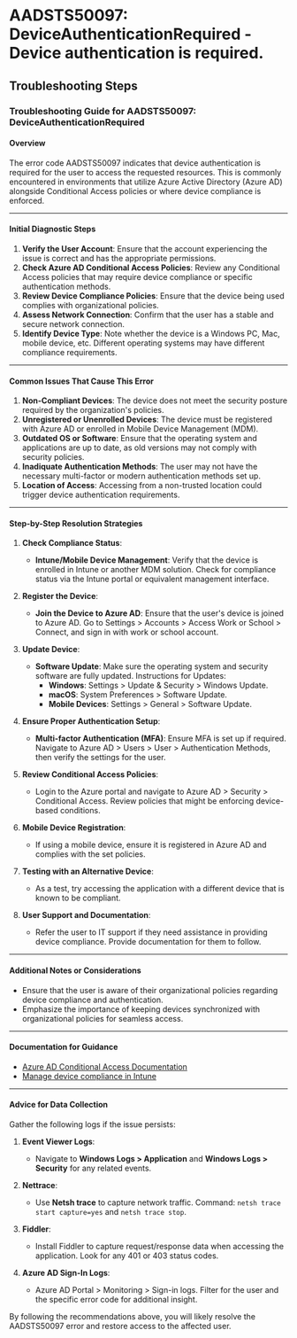 
# AADSTS50097: DeviceAuthenticationRequired - Device authentication is required.


## Troubleshooting Steps
### Troubleshooting Guide for AADSTS50097: DeviceAuthenticationRequired

#### Overview
The error code AADSTS50097 indicates that device authentication is required for the user to access the requested resources. This is commonly encountered in environments that utilize Azure Active Directory (Azure AD) alongside Conditional Access policies or where device compliance is enforced.

---

#### Initial Diagnostic Steps
1. **Verify the User Account**: Ensure that the account experiencing the issue is correct and has the appropriate permissions.
2. **Check Azure AD Conditional Access Policies**: Review any Conditional Access policies that may require device compliance or specific authentication methods.
3. **Review Device Compliance Policies**: Ensure that the device being used complies with organizational policies.
4. **Assess Network Connection**: Confirm that the user has a stable and secure network connection.
5. **Identify Device Type**: Note whether the device is a Windows PC, Mac, mobile device, etc. Different operating systems may have different compliance requirements.

---

#### Common Issues That Cause This Error
1. **Non-Compliant Devices**: The device does not meet the security posture required by the organization's policies.
2. **Unregistered or Unenrolled Devices**: The device must be registered with Azure AD or enrolled in Mobile Device Management (MDM).
3. **Outdated OS or Software**: Ensure that the operating system and applications are up to date, as old versions may not comply with security policies.
4. **Inadiquate Authentication Methods**: The user may not have the necessary multi-factor or modern authentication methods set up.
5. **Location of Access**: Accessing from a non-trusted location could trigger device authentication requirements.

---

#### Step-by-Step Resolution Strategies
1. **Check Compliance Status**:
   - **Intune/Mobile Device Management**: Verify that the device is enrolled in Intune or another MDM solution. Check for compliance status via the Intune portal or equivalent management interface.

2. **Register the Device**:
   - **Join the Device to Azure AD**: Ensure that the user's device is joined to Azure AD. Go to Settings > Accounts > Access Work or School > Connect, and sign in with work or school account.

3. **Update Device**:
   - **Software Update**: Make sure the operating system and security software are fully updated. Instructions for Updates:
     - **Windows**: Settings > Update & Security > Windows Update.
     - **macOS**: System Preferences > Software Update.
     - **Mobile Devices**: Settings > General > Software Update.

4. **Ensure Proper Authentication Setup**:
   - **Multi-factor Authentication (MFA)**: Ensure MFA is set up if required. Navigate to Azure AD > Users > User > Authentication Methods, then verify the settings for the user.

5. **Review Conditional Access Policies**:
   - Login to the Azure portal and navigate to Azure AD > Security > Conditional Access. Review policies that might be enforcing device-based conditions.
   
6. **Mobile Device Registration**:
   - If using a mobile device, ensure it is registered in Azure AD and complies with the set policies.

7. **Testing with an Alternative Device**:
   - As a test, try accessing the application with a different device that is known to be compliant.

8. **User Support and Documentation**:
   - Refer the user to IT support if they need assistance in providing device compliance. Provide documentation for them to follow.

---

#### Additional Notes or Considerations
- Ensure that the user is aware of their organizational policies regarding device compliance and authentication.
- Emphasize the importance of keeping devices synchronized with organizational policies for seamless access.

---

#### Documentation for Guidance
- [Azure AD Conditional Access Documentation](https://docs.microsoft.com/en-us/azure/active-directory/conditional-access/)
- [Manage device compliance in Intune](https://learn.microsoft.com/en-us/mem/intune/protect/compliance-policy-monitor)

---

#### Advice for Data Collection
Gather the following logs if the issue persists:

1. **Event Viewer Logs**:
   - Navigate to **Windows Logs > Application** and **Windows Logs > Security** for any related events.

2. **Nettrace**:
   - Use **Netsh trace** to capture network traffic. Command: `netsh trace start capture=yes` and `netsh trace stop`.

3. **Fiddler**:
   - Install Fiddler to capture request/response data when accessing the application. Look for any 401 or 403 status codes.
   
4. **Azure AD Sign-In Logs**:
   - Azure AD Portal > Monitoring > Sign-in logs. Filter for the user and the specific error code for additional insight.

By following the recommendations above, you will likely resolve the AADSTS50097 error and restore access to the affected user.